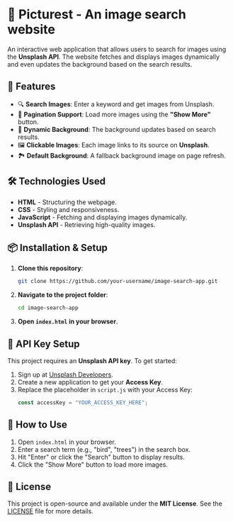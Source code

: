 # 🌟 Picturest - An image search website

An interactive web application that allows users to search for images using the **Unsplash API**. The website fetches and displays images dynamically and even updates the background based on the search results.  

## 🚀 Features  
- 🔍 **Search Images**: Enter a keyword and get images from Unsplash.  
- 📄 **Pagination Support**: Load more images using the **"Show More"** button.  
- 🎨 **Dynamic Background**: The background updates based on search results.  
- 🖼 **Clickable Images**: Each image links to its source on **Unsplash**.  
- 🏞 **Default Background**: A fallback background image on page refresh.  

## 🛠 Technologies Used  
- **HTML** - Structuring the webpage.  
- **CSS** - Styling and responsiveness.  
- **JavaScript** - Fetching and displaying images dynamically.  
- **Unsplash API** - Retrieving high-quality images.  

## 📦 Installation & Setup  
1. **Clone this repository**:  
   ```bash
   git clone https://github.com/your-username/image-search-app.git

2. **Navigate to the project folder**:
    ```bash
    cd image-search-app
    ```

3. **Open `index.html` in your browser**.


## 🔑 API Key Setup

This project requires an **Unsplash API key**. To get started:

1. Sign up at [Unsplash Developers](https://unsplash.com/developers).
2. Create a new application to get your **Access Key**.
3. Replace the placeholder in `script.js` with your Access Key:
    ```js
    const accessKey = "YOUR_ACCESS_KEY_HERE";
    ```

## 🚀 How to Use

1. Open `index.html` in your browser.
2. Enter a search term (e.g., "bird", "trees") in the search box.
3. Hit "Enter" or click the "Search" button to display results.
4. Click the "Show More" button to load more images.


## 📜 License

This project is open-source and available under the **MIT License**. See the [LICENSE](LICENSE) file for more details.
